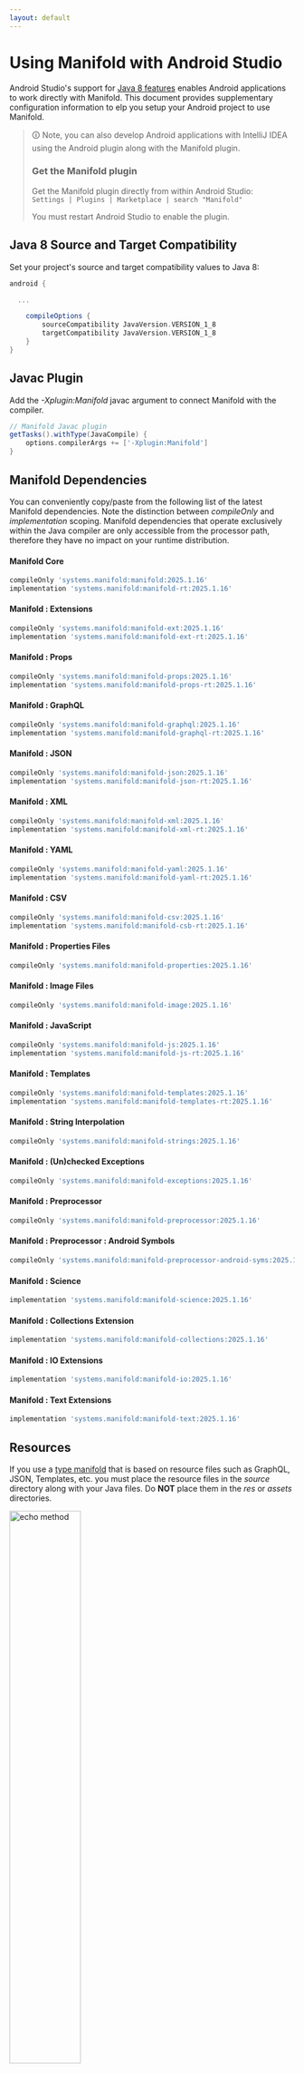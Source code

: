 ```yaml
---
layout: default
---
```


# Using Manifold with Android Studio

Android Studio's support for [Java 8 features](https://developer.android.com/studio/write/java8-support.html) enables
Android applications to work directly with Manifold. This document provides supplementary configuration information to
elp you setup your Android project to use Manifold.

>🛈 Note, you can also develop Android applications with IntelliJ IDEA using the Android plugin along with the Manifold
>plugin. 
>
>### Get the Manifold plugin
>Get the Manifold plugin directly from within Android Studio:
><br>
>`Settings | Plugins | Marketplace | search "Manifold"`
><br>
> 
>You must restart Android Studio to enable the plugin. 
 
## Java 8 Source and Target Compatibility 
Set your project's source and target compatibility values to Java 8:

```groovy
android {

  ...

    compileOptions {
        sourceCompatibility JavaVersion.VERSION_1_8
        targetCompatibility JavaVersion.VERSION_1_8
    }
}
```

## Javac Plugin
Add the *-Xplugin:Manifold* javac argument to connect Manifold with the compiler.

```groovy
// Manifold Javac plugin
getTasks().withType(JavaCompile) {
    options.compilerArgs += ['-Xplugin:Manifold']
}
```    

## Manifold Dependencies
You can conveniently copy/paste from the following list of the latest Manifold dependencies. Note the distinction
between *compileOnly* and *implementation* scoping. Manifold dependencies that operate exclusively within the
Java compiler are only accessible from the processor path, therefore they have no impact on your runtime distribution.

#### Manifold Core
```groovy
compileOnly 'systems.manifold:manifold:2025.1.16'
implementation 'systems.manifold:manifold-rt:2025.1.16'
```
#### Manifold : Extensions
```groovy
compileOnly 'systems.manifold:manifold-ext:2025.1.16'
implementation 'systems.manifold:manifold-ext-rt:2025.1.16'
```
#### Manifold : Props
```groovy
compileOnly 'systems.manifold:manifold-props:2025.1.16'
implementation 'systems.manifold:manifold-props-rt:2025.1.16'
```
#### Manifold : GraphQL
```groovy
compileOnly 'systems.manifold:manifold-graphql:2025.1.16'
implementation 'systems.manifold:manifold-graphql-rt:2025.1.16'
```
#### Manifold : JSON
```groovy
compileOnly 'systems.manifold:manifold-json:2025.1.16'
implementation 'systems.manifold:manifold-json-rt:2025.1.16'
```
#### Manifold : XML
```groovy
compileOnly 'systems.manifold:manifold-xml:2025.1.16'
implementation 'systems.manifold:manifold-xml-rt:2025.1.16'
```
#### Manifold : YAML
```groovy
compileOnly 'systems.manifold:manifold-yaml:2025.1.16'
implementation 'systems.manifold:manifold-yaml-rt:2025.1.16'
```
#### Manifold : CSV
```groovy
compileOnly 'systems.manifold:manifold-csv:2025.1.16'
implementation 'systems.manifold:manifold-csb-rt:2025.1.16'
```
#### Manifold : Properties Files
```groovy
compileOnly 'systems.manifold:manifold-properties:2025.1.16'
```
#### Manifold : Image Files
```groovy
compileOnly 'systems.manifold:manifold-image:2025.1.16'
```
#### Manifold : JavaScript
```groovy
compileOnly 'systems.manifold:manifold-js:2025.1.16'
implementation 'systems.manifold:manifold-js-rt:2025.1.16'
```
#### Manifold : Templates
```groovy
compileOnly 'systems.manifold:manifold-templates:2025.1.16'
implementation 'systems.manifold:manifold-templates-rt:2025.1.16'
```
#### Manifold : String Interpolation
```groovy
compileOnly 'systems.manifold:manifold-strings:2025.1.16'
```
#### Manifold : (Un)checked Exceptions
```groovy
compileOnly 'systems.manifold:manifold-exceptions:2025.1.16'
```
#### Manifold : Preprocessor
```groovy
compileOnly 'systems.manifold:manifold-preprocessor:2025.1.16'
```
#### Manifold : Preprocessor : Android Symbols
```groovy
compileOnly 'systems.manifold:manifold-preprocessor-android-syms:2025.1.16'
```
#### Manifold : Science
```groovy
implementation 'systems.manifold:manifold-science:2025.1.16'
```
#### Manifold : Collections Extension
```groovy
implementation 'systems.manifold:manifold-collections:2025.1.16'
```
#### Manifold : IO Extensions
```groovy
implementation 'systems.manifold:manifold-io:2025.1.16'
```
#### Manifold : Text Extensions
```groovy
implementation 'systems.manifold:manifold-text:2025.1.16'
```

## Resources

If you use a [type manifold](https://github.com/manifold-systems/manifold/tree/master/manifold-core-parent/manifold#the-big-picture)
that is based on resource files such as GraphQL, JSON, Templates, etc. you must place the resource files in the 
*source* directory along with your Java files.  Do **NOT** place them in the *res* or *assets* directories.
 
<p><img src="http://manifold.systems/images/android_resources.png" alt="echo method" width="50%" height="50%"/></p> 

## Preprocessor and build variant symbols

If you use the [preprocessor](https://github.com/manifold-systems/manifold/tree/master/manifold-deps-parent/manifold-preprocessor),
you can directly reference Android build variant symbols with the [manifold-preprocessor-android-syms](https://github.com/manifold-systems/manifold/tree/master/manifold-deps-parent/manifold-preprocessor-android-syms)
dependency.
```java
#if FLAVOR == "paid"
  @Override
  public void specialMethod(Foo foo) {
  ...
  }
#endif
```
build.gradle
```groovy
dependencies {
    ...
    compileOnly 'systems.manifold:manifold-preprocessor:2025.1.16'
    compileOnly 'systems.manifold:manifold-preprocessor-android-syms:2025.1.16'
}
```